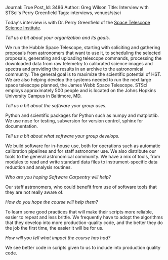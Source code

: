Journal: True
Post_Id: 3486
Author: Greg Wilson
Title: Interview with STSci's Perry Greenfield
Tags: interviews, venues/stsci

<p>Today's interview is with Dr. Perry Greenfield of the <a href="http://www.stsci.edu">Space Telescope Science Institute</a>.</p>
<p><em>Tell us a bit about your organization and its goals.</em></p>
<p>We run the Hubble Space Telescope, starting with soliciting and gathering proposals from astronomers that want to use it, to scheduling the selected proposals, generating and uploading telescope commands, processing the downloaded data from raw telemetry to calibrated science images and spectra and providing the results in an archive to the astronomical community. The general goal is to maximize the scientific potential of HST. We are also helping develop the systems needed to run the next large space telescope planned, the James Webb Space Telescope. STScI employs approximately 500 people and is located on the Johns Hopkins University Campus in Baltimore, MD.</p>
<p><em>Tell us a bit about the software your group uses.</em></p>
<p>Python and scientific packages for Python such as numpy and matplotlib. We use nose for testing, subversion for version control, sphinx for documentation.</p>
<p><em>Tell us a bit about what software your group develops.</em></p>
<p>We build software for in-house use, both for operations such as automatic calibration pipelines and for staff astronomer use. We also distribute our tools to the general astronomical community. We have a mix of tools, from modules to read and write standard data files to instrument-specific data reduction and analysis routines.</p>
<p><em>Who are you hoping Software Carpentry will help?</em></p>
<p>Our staff astronomers, who could benefit from use of software tools that they are not really aware of.</p>
<p><em>How do you hope the course will help them?</em></p>
<p>To learn some good practices that will make their scripts more reliable, easier to repeat and less brittle. We frequently have to adopt the algorithms that they develop into more production-quality code, and the better they do the job the first time, the easier it will be for us.</p>
<p><em>How will you tell what impact the course has had?</em></p>
<p>We see better code in scripts given to us to include into production quality code.</p>

